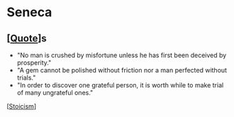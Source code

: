 # Seneca

## [[Quote]]s

- "No man is crushed by misfortune unless he has first been deceived by prosperity."
- "A gem cannot be polished without friction nor a man perfected without trials."
- "In order to discover one grateful person, it is worth while to make trial of many ungrateful ones."

[[Stoicism]]

[//begin]: # "Autogenerated link references for markdown compatibility"
[Quote]: quote "Quote"
[Stoicism]: stoicism "Stoicism"
[//end]: # "Autogenerated link references"
